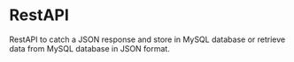 # RestAPI
RestAPI to catch a JSON response and store in MySQL database or retrieve data from MySQL database in JSON format.
